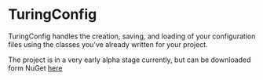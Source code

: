# TuringConfig
TuringConfig handles the creation, saving, and loading of your configuration files using the classes you've already written for your project.

The project is in a very early alpha stage currently, but can be downloaded form NuGet [here](https://www.nuget.org/packages/TuringConfig/1.0.2)
